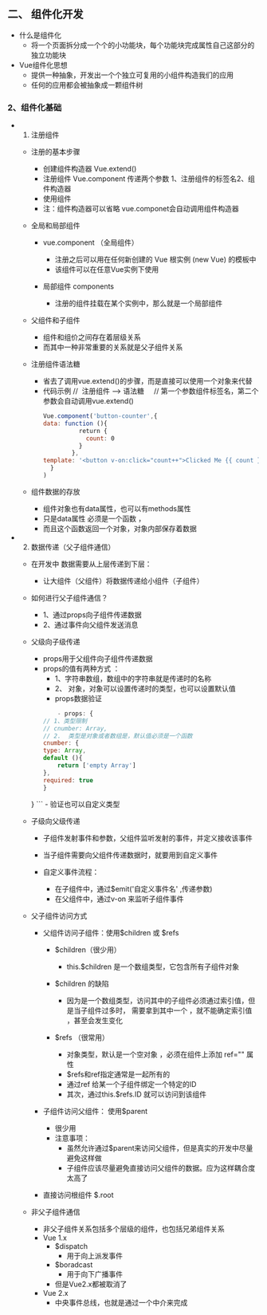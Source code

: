 ## 二、 组件化开发
- 什么是组件化
	- 将一个页面拆分成一个个的小功能块，每个功能块完成属性自己这部分的独立功能块
- Vue组件化思想
	- 提供一种抽象，开发出一个个独立可复用的小组件构造我们的应用
	- 任何的应用都会被抽象成一颗组件树

### 2、组件化基础
- 1. 注册组件
  - 注册的基本步骤
  	- 创建组件构造器  Vue.extend()
  	- 注册组件 Vue.component    传递两个参数 1、注册组件的标签名2、组件构造器
  	- 使用组件   
  	- 注：组件构造器可以省略 vue.componet会自动调用组件构造器

  - 全局和局部组件
  	- vue.component （全局组件）
  		- 注册之后可以用在任何新创建的 Vue 根实例 (new Vue) 的模板中
  		- 该组件可以在任意Vue实例下使用

  	- 局部组件 components
  		- 注册的组件挂载在某个实例中，那么就是一个局部组件

  - 父组件和子组件
  	- 组件和组价之间存在着层级关系
  	- 而其中一种非常重要的关系就是父子组件关系

  - 注册组件语法糖
    - 省去了调用vue.extend()的步骤，而是直接可以使用一个对象来代替
    - 代码示例
      //  注册组件 --> 语法糖
          // 第一个参数组件标签名，第二个参数会自动调用vue.extend()
      ```js
      Vue.component('button-counter',{      
      data: function (){
                return {
                  count: 0
                }
              },
      template: '<button v-on:click="count++">Clicked Me {{ count }} times.</button>'
      	}
      )
      ```
  - 组件数据的存放
  	- 组件对象也有data属性，也可以有methods属性
  	- 只是data属性 必须是一个函数 ，
  	- 而且这个函数返回一个对象，对象内部保存着数据

- 2. 数据传递（父子组件通信）
	- 在开发中 数据需要从上层传递到下层：
		- 让大组件（父组件）将数据传递给小组件（子组件）
	- 如何进行父子组件通信？
		- 1、通过props向子组件传递数据
		- 2、通过事件向父组件发送消息

	- 父级向子级传递
		- props用于父组件向子组件传递数据
		- props的值有两种方式 ：
			- 1、字符串数组，数组中的字符串就是传递时的名称
			- 2、 对象，对象可以设置传递时的类型，也可以设置默认值
			- props数据验证
			```js
				- props: {
          // 1、类型限制
          // cnumber: Array,
          // 2.  类型是对象或者数组是，默认值必须是一个函数
          cnumber: {
            type: Array,
            default (){
          ​    return ['empty Array']
            },
            required: true
          }
        }
				```
				- 验证也可以自定义类型

	- 子级向父级传递

		- 子组件发射事件和参数，父组件监听发射的事件，并定义接收该事件
		- 当子组件需要向父组件传递数据时，就要用到自定义事件
		- 自定义事件流程：

			- 在子组件中，通过$emit('自定义事件名' ,传递参数)
			- 在父组件中，通过v-on 来监听子组件事件

	- 父子组件访问方式

		- 父组件访问子组件：使用$children 或 $refs

			- $children（很少用）

				- this.$children 是一个数组类型，它包含所有子组件对象

			- $children 的缺陷

				- 因为是一个数组类型，访问其中的子组件必须通过索引值，但是当子组件过多时， 需要拿到其中一个 ，就不能确定索引值 ，甚至会发生变化

			- $refs （很常用）

				- 对象类型，默认是一个空对象 ，必须在组件上添加 ref="" 属性
				- $refs和ref指定通常是一起所有的
				- 通过ref 给某一个子组件绑定一个特定的ID
				- 其次，通过this.$refs.ID 就可以访问到该组件

		- 子组件访问父组件： 使用$parent
			- 很少用
			- 注意事项：
				- 虽然允许通过$parent来访问父组件，但是真实的开发中尽量避免这样做
				- 子组件应该尽量避免直接访问父组件的数据。应为这样耦合度太高了

		- 直接访问根组件  $.root

	- 非父子组件通信

		- 非父子组件关系包括多个层级的组件，也包括兄弟组件关系
		- Vue 1.x
			- $dispatch
				- 用于向上派发事件
			- $boradcast
				- 用于向下广播事件
			- 但是Vue2.x都被取消了
		- Vue 2.x
			- 中央事件总线，也就是通过一个中介来完成